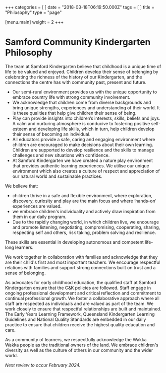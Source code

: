 +++
categories = [ ]
date = "2018-03-18T06:19:50.000Z"
tags = [ ]
title = "Philosophy"
type = "page"

[menu.main]
weight = 2
+++

# Samford Community Kindergarten Philosophy

The team at Samford Kindergarten believe that childhood is a unique time of life to be valued and enjoyed. Children develop their sense of belonging by celebrating the richness of the history of our Kindergarten, and the connections the centre has with community past, present and future.

* Our semi-rural environment provides us with the unique opportunity to embrace country life with strong community involvement.
* We acknowledge that children come from diverse backgrounds and bring unique strengths, experiences and understanding of their world. It is these qualities that help give children their sense of being.
* Play can provide insights into children’s interests, skills, beliefs and joys. A calm and nurturing atmosphere is conducive to fostering positive self-esteem and developing life skills, which in turn, help children develop their sense of becoming an individual.
* All educators provide a safe, caring and engaging environment where children are encouraged to make decisions about their own learning. Children are supported to develop resilience and the skills to manage challenges and new situations with confidence.
* At Samford Kindergarten we have created a nature play environment that provides authentic learning experiences. We utilise our unique environment which also creates a culture of respect and appreciation of our natural world and sustainable practices.

We believe that:

* children thrive in a safe and flexible environment, where exploration, discovery, curiosity and play are the main focus and where ‘hands-on’ experiences are valued.
* we embrace children's individuality and actively draw inspiration from them in our daily program.
* Due to the rapidly changing world, in which children live, we encourage and promote listening, negotiating, compromising, cooperating, sharing, respecting self and others, risk taking, problem solving and resilience.

These skills are essential in developing autonomous and competent life-long learners.

We work together in collaboration with families and acknowledge that they are their child's first and most important teachers. We encourage respectful relations with families and support strong connections built on trust and a sense of belonging.

As advocates for early childhood education, the qualified staff at Samford Kindergarten ensure that the C\&K policies are followed. Staff engage in ongoing professional development and critical reflection and commitment to continual professional growth. We foster a collaborative approach where all staff are respected as individuals and are valued as part of the team. We work closely to ensure that respectful relationships are built and maintained. The Early Years Learning Framework, Queensland Kindergarten Learning Guidelines and National Quality Standards are embedded in our daily practice to ensure that children receive the highest quality education and care.

As a community of learners, we respectfully acknowledge the Wakka Wakka people as the traditional owners of the land. We embrace children's diversity as well as the culture of others in our community and the wider world.

*Next review to occur February 2024.*
